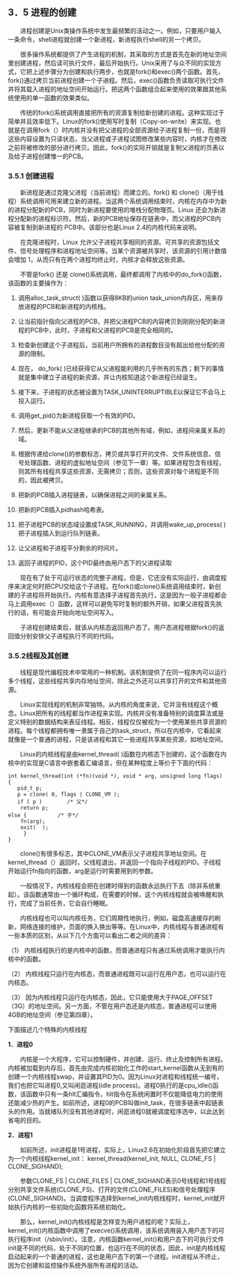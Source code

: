 ## **3．5 进程的创建**

&emsp;&emsp;进程创建是Unix类操作系统中发生最频繁的活动之一。例如，只要用户输入一条命令，shell进程就创建一个新进程，新进程执行shell的另一个拷贝。

&emsp;&emsp;很多操作系统都提供了产生进程的机制，其采取的方式是首先在新的地址空间里创建进程，然后读可执行文件，最后开始执行。Unix采用了与众不同的实现方式，它把上述步骤分为创建和执行两步，也就是fork()和exec()两个函数。首先，fork()通过拷贝当前进程创建一个子进程。然后，exec()函数负责读取可执行文件并将其载入进程的地址空间开始运行。把这两个函数组合起来使用的效果跟其他系统使用的单一函数的效果类似。

&emsp;&emsp;传统的fork()系统调用直接把所有的资源复制给新创建的进程。这种实现过于简单并且效率低下。Linux的fork()使用写时复制（Copy-on-write）来实现。也就是在调用fork（）时内核并没有把父进程的全部资源给子进程复制一份，而是将这些内容设置为只读状态，当父进程或子进程试图修改某些内容时，内核才在修改之前将被修改的部分进行拷贝。因此，fork()的实际开销就是复制父进程的页表以及给子进程创建惟一的PCB。

### **3.5.1  创建进程**

&emsp;&emsp;新进程是通过克隆父进程（当前进程）而建立的。fork() 和 clone()（用于线程）系统调用可用来建立新的进程。当这两个系统调用结束时，内核在内存中为新的进程分配新的PCB，同时为新进程要使用的堆栈分配物理页。Linux 还会为新进程分配新的进程标识符。然后，新的PCB地址保存在链表中，而父进程的PCB内容被复制到新进程的 PCB中。该部分也是Linux 2.4的内核代码来说明。

&emsp;&emsp;在克隆进程时，Linux 允许父子进程共享相同的资源。可共享的资源包括文件、信号处理程序和进程地址空间等。当某个资源被共享时，该资源的引用计数值会增加 1，从而只有在两个进程均终止时，内核才会释放这些资源。

&emsp;&emsp;不管是fork() 还是 clone()系统调用，最终都调用了内核中的do_fork()函数，该函数的主要操作为：

1.	调用alloc_task_struct(  )函数以获得8KB的union task_union内存区，用来存放进程的PCB和新进程的内核栈。

2.	让当前指针指向父进程的PCB，并把父进程PCB的内容拷贝到刚刚分配的新进程的PCB中，此时，子进程和父进程的PCB是完全相同的。

3.	检查新创建这个子进程后，当前用户所拥有的进程数目没有超出给他分配的资源的限制。

4.	现在， do_fork(  )已经获得它从父进程能利用的几乎所有的东西；剩下的事情就是集中建立子进程的新资源，并让内核知道这个新进程已经诞生。

5.	接下来，子进程的状态被设置为TASK_UNINTERRUPTIBLE以保证它不会马上投入运行。

6.	调用get_pid()为新进程获取一个有效的PID。

7.	然后，更新不能从父进程继承的PCB的其他所有域，例如，进程间亲属关系的域。

8.	根据传递给clone()的参数标志，拷贝或共享打开的文件、文件系统信息、信号处理函数、进程的虚拟地址空间（参见下一章）等。如果进程包含有线程，则其所有线程共享这些资源，无需拷贝；否则，这些资源对每个进程是不同的，因此被拷贝。

9.	把新的PCB插入进程链表，以确保进程之间的亲属关系。

10.	把新的PCB插入pidhash哈希表。

11.	把子进程PCB的状态域设置成TASK_RUNNING，并调用wake_up_process(  )把子进程插入到运行队列链表。

12.	让父进程和子进程平分剩余的时间片。

13.	返回子进程的PID，这个PID最终由用户态下的父进程读取

&emsp;&emsp;现在有了处于可运行状态的完整子进程，但是，它还没有实际运行，由调度程序来决定何时把CPU交给这个子进程。在fork()或clone()系统调用结束时，新创建的子进程将开始执行。内核有意选择子进程首先执行，这是因为一般子进程都会马上调用exec（）函数，这样可以避免写时复制的额外开销，如果父进程首先执行的话，有可能会开始向地址空间写入。

&emsp;&emsp;子进程创建结束后，就该从内核态返回用户态了。用户态进程根据fork()的返回值分别安排父子进程执行不同的代码。

### **3.5.2线程及其创建**

&emsp;&emsp;线程是现代编程技术中常用的一种机制。该机制提供了在同一程序内可以运行多个线程，这些线程共享内存地址空间，除此之外还可以共享打开的文件和其他资源。

&emsp;&emsp;Linux实现线程的机制非常独特。从内核的角度来说，它并没有线程这个概念。Linux把所有的线程都当作进程来实现。内核并没有准备特别的调度算法或是定义特别的数据结构来表征线程。相反，线程仅仅被视为一个使用某些共享资源的进程。每个线程都拥有唯一隶属于自己的task_struct，所以在内核中，它看起来就像是一个普通的进程，只是该进程和其它一些进程共享某些资源，如地址空间。

&emsp;&emsp;Linux的内核线程是由kernel_thread(  )函数在内核态下创建的，这个函数在内核中的实现是C语言中嵌套着汇编语言，但在某种程度上等价于下面的代码：

    int kernel_thread(int (*fn)(void *), void * arg, unsigned long flags) 
    { 
       pid_t p; 
       p = clone( 0, flags | CLONE_VM ); 
       if ( p )        /* 父*/ 
        return p; 
    else {          /* 子*/ 
        fn(arg); 
        exit(  ); 
         } 
    } 

&emsp;&emsp;clone()有很多标志，其中CLONE_VM表示父子进程共享地址空间。在kernel_thread（）返回时，父线程退出，并返回一个指向子线程的PID。子线程开始运行fn指向的函数，arg是运行时需要用到的参数。

&emsp;&emsp;一般情况下，内核线程会把在创建时得到的函数永远执行下去（除非系统重起）。该函数通常由一个循环构成，在需要的时候，这个内核线程就会被唤醒和执行，完成了当前任务，它会自行睡眠。

&emsp;&emsp;内核线程也可以叫内核任务，它们周期性地执行，例如，磁盘高速缓存的刷新，网络连接的维护，页面的换入换出等等。在Linux中，内核线程与普通进程有一些本质的区别，从以下几个方面可以看出二者之间的差异：

（1）	内核线程执行的是内核中的函数，而普通进程只有通过系统调用才能执行内核中的函数。

（2）	内核线程只运行在内核态，而普通进程既可以运行在用户态，也可以运行在内核态。

（3）	因为内核线程只运行在内核态，因此，它只能使用大于PAGE_OFFSET（3G）的地址空间。另一方面，不管在用户态还是内核态，普通进程可以使用4GB的地址空间（参见第四章）。

下面描述几个特殊的内核线程

**1．进程0**

&emsp;&emsp;内核是一个大程序，它可以控制硬件，并创建、运行、终止及控制所有进程。内核被加载到内存后，首先由完成内核初始化工作的start_kernel函数从无到有的创建一个内核线程swap，并设置其PID为0。因为Linux对进程和线程统一编号，我们也把它叫进程0,又叫闲逛进程(idle process)。进程0执行的是cpu_idle()函数，该函数中只有一条hlt汇编指令，hlt指令在系统闲置时不仅能降低电力的使用还能减少热的产生。如前所述，进程0的PCB叫做init_task，在很多链表中起链表头的作用。当就绪队列没有其他进程时，闲逛进程0就被调度程序选中，以此达到省电的目的。

**2．进程1**

&emsp;&emsp;如前所述，init进程是1号进程，实际上，Linux2.6在初始化阶段首先把它建立为一个内核线程kernel_init：
	kernel_thread(kernel_init, NULL, CLONE_FS | CLONE_SIGHAND);

&emsp;&emsp;参数CLONE_FS | CLONE_FILES | CLONE_SIGHAND表示0号线程和1号线程分别共享文件系统(CLONE_FS)、打开的文件(CLONE_FILES)和信号处理程序(CLONE_SIGHAND)。当调度程序选择到kernel_init内核线程时，kernel_init就开始执行内核的一些初始化函数将系统初始化。

&emsp;&emsp;那么，kernel_init()内核线程是怎样变为用户进程的呢？实际上，kernel_init()内核函数中调用了execve()系统调用，该系统调用装入用户态下的可执行程序init（/sbin/init）。注意，内核函数kernel_init()和用户态下的可执行文件init是不同的代码，处于不同的位置，也运行在不同的状态，因此，init是内核线程启动起来的一个普通的进程，这也是用户态下的第一个进程。init进程从不终止，因为它创建和监控操作系统外层所有进程的活动。

